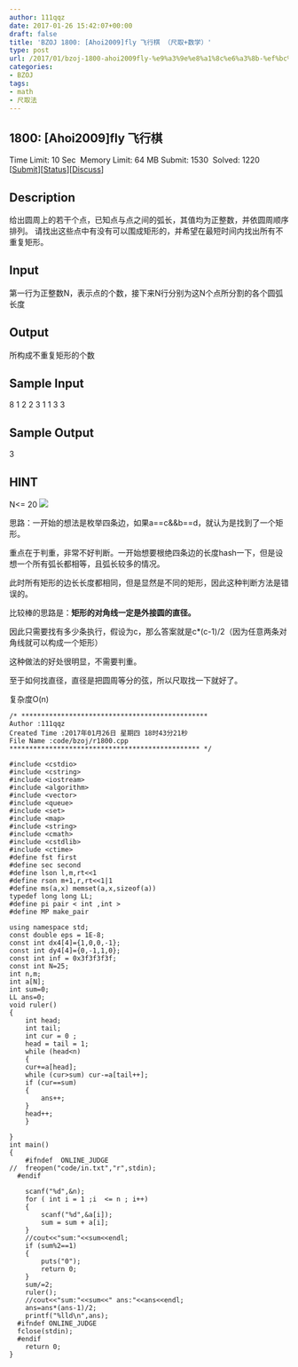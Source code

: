 ```yaml
---
author: 111qqz
date: 2017-01-26 15:42:07+00:00
draft: false
title: 'BZOJ 1800: [Ahoi2009]fly 飞行棋 （尺取+数学）'
type: post
url: /2017/01/bzoj-1800-ahoi2009fly-%e9%a3%9e%e8%a1%8c%e6%a3%8b-%ef%bc%88%e5%b0%ba%e5%8f%96%e6%95%b0%e5%ad%a6%ef%bc%89/
categories:
- BZOJ
tags:
- math
- 尺取法
---
```





## 1800: [Ahoi2009]fly 飞行棋


Time Limit: 10 Sec  Memory Limit: 64 MB
Submit: 1530  Solved: 1220
[[Submit](http://www.lydsy.com/JudgeOnline/submitpage.php?id=1800)][[Status](http://www.lydsy.com/JudgeOnline/problemstatus.php?id=1800)][[Discuss](http://www.lydsy.com/JudgeOnline/bbs.php?id=1800)]


## Description




给出圆周上的若干个点，已知点与点之间的弧长，其值均为正整数，并依圆周顺序排列。 请找出这些点中有没有可以围成矩形的，并希望在最短时间内找出所有不重复矩形。




## Input




第一行为正整数N，表示点的个数，接下来N行分别为这N个点所分割的各个圆弧长度




## Output




所构成不重复矩形的个数




## Sample Input




8
1
2
2
3
1
1
3
3 






## Sample Output




3





## HINT






N<= 20
![](http://www.lydsy.com/JudgeOnline/images/1800.jpg)





思路：一开始的想法是枚举四条边，如果a==c&&b==d，就认为是找到了一个矩形。

重点在于判重，非常不好判断。一开始想要根绝四条边的长度hash一下，但是设想一个所有弧长都相等，且弧长较多的情况。

此时所有矩形的边长长度都相同，但是显然是不同的矩形，因此这种判断方法是错误的。

比较棒的思路是：**矩形的对角线一定是外接圆的直径。**

因此只需要找有多少条执行，假设为c，那么答案就是c*(c-1)/2（因为任意两条对角线就可以构成一个矩形）

这种做法的好处很明显，不需要判重。

至于如何找直径，直径是把圆周等分的弦，所以尺取找一下就好了。

复杂度O(n)

    
    /* ***********************************************
    Author :111qqz
    Created Time :2017年01月26日 星期四 18时43分21秒
    File Name :code/bzoj/r1800.cpp
    ************************************************ */
    
    #include <cstdio>
    #include <cstring>
    #include <iostream>
    #include <algorithm>
    #include <vector>
    #include <queue>
    #include <set>
    #include <map>
    #include <string>
    #include <cmath>
    #include <cstdlib>
    #include <ctime>
    #define fst first
    #define sec second
    #define lson l,m,rt<<1
    #define rson m+1,r,rt<<1|1
    #define ms(a,x) memset(a,x,sizeof(a))
    typedef long long LL;
    #define pi pair < int ,int >
    #define MP make_pair
    
    using namespace std;
    const double eps = 1E-8;
    const int dx4[4]={1,0,0,-1};
    const int dy4[4]={0,-1,1,0};
    const int inf = 0x3f3f3f3f;
    const int N=25;
    int n,m;
    int a[N];
    int sum=0;
    LL ans=0;
    void ruler()
    {
        int head;
        int tail;
        int cur = 0 ;
        head = tail = 1;
        while (head<n)
        {
    	cur+=a[head];
    	while (cur>sum) cur-=a[tail++];
    	if (cur==sum)
    	{
    	    ans++;
    	}
    	head++;
        }
    
    }
    int main()
    {
    	#ifndef  ONLINE_JUDGE 
    //	freopen("code/in.txt","r",stdin);
      #endif
    
    	scanf("%d",&n);
    	for ( int i = 1 ;i  <= n ; i++)
    	{
    	    scanf("%d",&a[i]);
    	    sum = sum + a[i];
    	}
    	//cout<<"sum:"<<sum<<endl;
    	if (sum%2==1)
    	{
    	    puts("0");
    	    return 0;
    	}
    	sum/=2;
    	ruler();
    	//cout<<"sum:"<<sum<<" ans:"<<ans<<endl;
    	ans=ans*(ans-1)/2;
    	printf("%lld\n",ans);
      #ifndef ONLINE_JUDGE  
      fclose(stdin);
      #endif
        return 0;
    }
    





